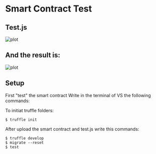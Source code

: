 # Smart Contract Test



## Test.js
![plot](https://www11.0zz0.com/2021/04/21/06/180007423.png)
## And the result is:
 ![plot](https://www3.0zz0.com/2021/04/21/06/194022281.jpg)

	
## Setup
First "test" the smart contract
Write in the terminal of VS the following commands:

To initiat truffle folders:
```
$ truffle init
```
After upload the smart contract and test.js write this commands:
```
$ truffle develop
$ migrate --reset
$ test
```

